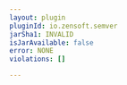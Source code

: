 ```yaml
---
layout: plugin
pluginId: io.zensoft.semver
jarSha1: INVALID
isJarAvailable: false
error: NONE
violations: []

---
```

